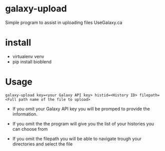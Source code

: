 # galaxy-upload
Simple program to assist in uploading files UseGalaxy.ca

# install
- virtualenv venv
- pip install bioblend

# Usage
```
galaxy-upload key=<your Galaxy API key> histid=<History ID> filepath=<Full path name of the file to upload>
```

- If you omit your Galaxy API key you will be promped to provide the information. 

- If you omit the <History ID> the program will give you the list of your histories you can choose from

- If you omit the filepath you will be able to navigate trough your directories and select the file
